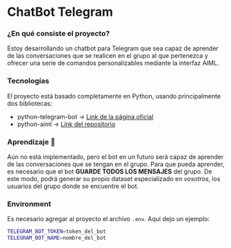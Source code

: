 # ChatBot Telegram

### ¿En qué consiste el proyecto?

Estoy desarrollando un chatbot para Telegram que sea capaz de aprender de las conversaciones que se realicen en el grupo al que pertenezca y ofrecer una serie de comandos personalizables mediante la interfaz AIML.

### Tecnologías 

El proyecto está basado completamente en Python, usando principalmente dos bibliotecas:

- python-telegram-bot -> [Link de la página oficial](https://python-telegram-bot.org/)
- python-aiml -> [Link del repositorio](https://github.com/cdwfs/pyaiml)

### Aprendizaje 🤔

Aún no está implementado, pero el bot en un futuro será capaz de aprender de las conversaciones que se tengan en el grupo. Para que pueda aprender, es necesario que el bot **GUARDE TODOS LOS MENSAJES** del grupo. De este modo, podrá generar su propio dataset especializado en _vosotros_, los usuarios del grupo donde se encuentre el bot.

### Environment

Es necesario agregar al proyecto el archivo ```.env```. Aquí dejo un ejemplo:

```bash
TELEGRAM_BOT_TOKEN=token_del_bot
TELEGRAM_BOT_NAME=nombre_del_bot
```